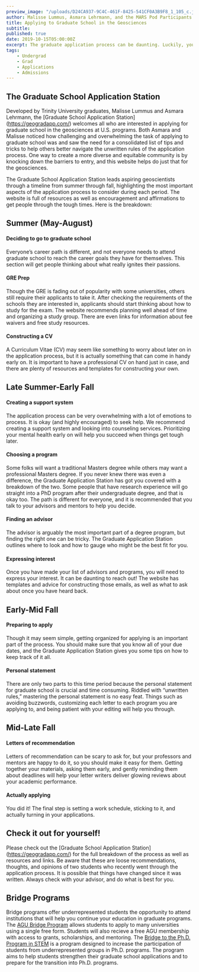 ```yaml
---
preview_image: "/uploads/D24CA937-9C4C-461F-8425-541CF0A3B9F8_1_105_c.jpeg"
author: Malisse Lummus, Asmara Lehrmann, and the MARS Pod Participants
title: Applying to Graduate School in the Geosciences
subtitle: 
published: true
date: 2019-10-15T05:00:00Z
excerpt: The graduate application process can be daunting. Luckily, you don't need to figure it out alone. Through geogradapp.com, you can view a complete timeline of the application process along with tips and resources for navigating your way to graduate school in the Geosciences. 
tags: 
    - Undergrad
    - Grad
    - Applications
    - Admissions
---
```


## **The Graduate School Application Station**
Developed by Trinity University graduates, Malisse Lummus and Asmara Lehrmann, the [Graduate School Application Station] (https://geogradapp.com/) welcomes all who are interested in applying for graduate school in the geosciences at U.S. programs. Both Asmara and Malisse noticed how challenging and overwhelming the task of applying to graduate school was and saw the need for a consolidated list of tips and tricks to help others better navigate the unwritten rules of the application process. One way to create a more diverse and equitable community is by knocking down the barriers to entry, and this website helps do just that for the geosciences.
 
The Graduate School Application Station leads aspiring geoscientists through a timeline from summer through fall, highlighting the most important aspects of the application process to consider during each period. The website is full of resources as well as encouragement and affirmations to get people through the tough times. Here is the breakdown:
## **Summer (May-August)**
#### Deciding to go to graduate school
 
Everyone’s career path is different, and not everyone needs to attend graduate school to reach the career goals they have for themselves. This section will get people thinking about what really ignites their passions.
#### GRE Prep
Though the GRE is fading out of popularity with some universities, others still require their applicants to take it. After checking the requirements of the schools they are interested in, applicants should start thinking about how to study for the exam. The website recommends planning well ahead of time and organizing a study group. There are even links for information about fee waivers and free study resources.
#### Constructing a CV
A Curriculum Vitae (CV) may seem like something to worry about later on in the application process, but it is actually something that can come in handy early on. It is important to have a professional CV on hand just in case, and there are plenty of resources and templates for constructing your own.
 
## **Late Summer-Early Fall**
#### Creating a support system
The application process can be very overwhelming with a lot of emotions to process. It is okay (and highly encouraged) to seek help. We recommend creating a support system and looking into counseling services. Prioritizing your mental health early on will help you succeed when things get tough later.
#### Choosing a program
Some folks will want a traditional Masters degree while others may want a professional Masters degree. If you never knew there was even a difference, the Graduate Application Station has got you covered with a breakdown of the two. Some people that have research experience will go straight into a PhD program after their undergraduate degree, and that is okay too. The path is different for everyone, and it is recommended that you talk to your advisors and mentors to help you decide.
#### Finding an advisor
The advisor is arguably the most important part of a degree program, but finding the right one can be tricky. The Graduate Application Station outlines where to look and how to gauge who might be the best fit for you.
#### Expressing interest
Once you have made your list of advisors and programs, you will need to express your interest. It can be daunting to reach out! The website has templates and advice for constructing those emails, as well as what to ask about once you have heard back.
 
## **Early-Mid Fall**
#### Preparing to apply
Though it may seem simple, getting organized for applying is an important part of the process. You should make sure that you know all of your due dates, and the Graduate Application Station gives you some tips on how to keep track of it all.
#### Personal statement
There are only two parts to this time period because the personal statement for graduate school is crucial and time consuming. Riddled with “unwritten rules,” mastering the personal statement is no easy feat. Things such as avoiding buzzwords, customizing each letter to each program you are applying to, and being patient with your editing will help you through. 
 
## **Mid-Late Fall**
#### Letters of recommendation
Letters of recommendation can be scary to ask for, but your professors and mentors are happy to do it, so you should make it easy for them. Getting together your materials, asking them early, and gently reminding them about deadlines will help your letter writers deliver glowing reviews about your academic performance.
#### Actually applying
You did it! The final step is setting a work schedule, sticking to it, and actually turning in your applications.
 
## Check it out for yourself!
Please check out the [Graduate School Application Station] (https://geogradapp.com/) for the full breakdown of the process as well as resources and links. Be aware that these are loose recommendations, thoughts, and opinions of two students who recently went through the application process. It is possible that things have changed since it was written. Always check with your advisor, and do what is best for you.

## Bridge Programs
Bridge programs offer underrepresented students the opportunity to attend institutions that will help you continue your education in graduate programs. 
The [AGU Bridge Program](https://www.agu.org/bridge-program) allows students to apply to many universities using a single free form. Students will also recieve a free AGU membership with access to grants, scholarships, and mentoring. The [Bridge to the Ph.D. Program in STEM](https://bridgetophd.facultydiversity.columbia.edu) is a program designed to increase the participation of students from underrepresented groups in Ph.D. programs. The program aims to help students strengthen their graduate school applications and to prepare for the transition into Ph.D. programs.


